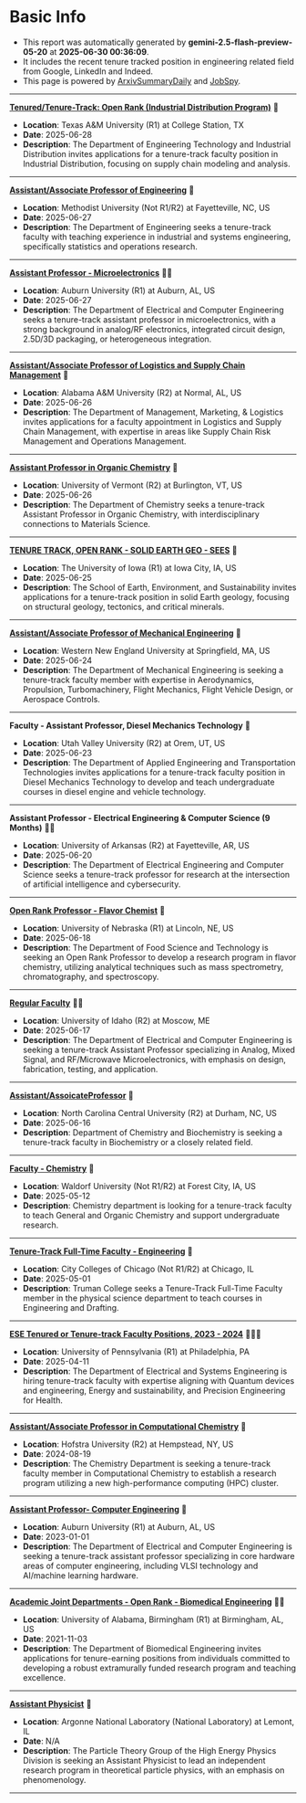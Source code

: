 
# Basic Info
- This report was automatically generated by **gemini-2.5-flash-preview-05-20** at **2025-06-30 00:36:09**.  
- It includes the recent tenure tracked position in engineering related field from Google, LinkedIn and Indeed.  
- This page is powered by [ArxivSummaryDaily](https://github.com/dong-zehao/ArxivSummaryDaily) and [JobSpy](https://github.com/speedyapply/JobSpy).
---
**[Tenured/Tenure-Track: Open Rank (Industrial Distribution Program)](https://www.linkedin.com/jobs/view/4047520119)** 🌟
- **Location**: Texas A&M University (R1) at College Station, TX
- **Date**: 2025-06-28
- **Description**: The Department of Engineering Technology and Industrial Distribution invites applications for a tenure-track faculty position in Industrial Distribution, focusing on supply chain modeling and analysis.
---
**[Assistant/Associate Professor of Engineering](https://www.indeed.com/viewjob?jk=5c41296c28c52965)** 🌟
- **Location**: Methodist University (Not R1/R2) at Fayetteville, NC, US
- **Date**: 2025-06-27
- **Description**: The Department of Engineering seeks a tenure-track faculty with teaching experience in industrial and systems engineering, specifically statistics and operations research.
---
**[Assistant Professor - Microelectronics](https://www.indeed.com/viewjob?jk=10bc6fa0228a7abc)** 🌟🌟
- **Location**: Auburn University (R1) at Auburn, AL, US
- **Date**: 2025-06-27
- **Description**: The Department of Electrical and Computer Engineering seeks a tenure-track assistant professor in microelectronics, with a strong background in analog/RF electronics, integrated circuit design, 2.5D/3D packaging, or heterogeneous integration.
---
**[Assistant/Associate Professor of Logistics and Supply Chain Management](https://www.indeed.com/viewjob?jk=b27fd65f5d49f5ab)** 🌟
- **Location**: Alabama A&M University (R2) at Normal, AL, US
- **Date**: 2025-06-26
- **Description**: The Department of Management, Marketing, & Logistics invites applications for a faculty appointment in Logistics and Supply Chain Management, with expertise in areas like Supply Chain Risk Management and Operations Management.
---
**[Assistant Professor in Organic Chemistry](https://www.indeed.com/viewjob?jk=7433bf2980540a8a)** 🌟
- **Location**: University of Vermont (R2) at Burlington, VT, US
- **Date**: 2025-06-26
- **Description**: The Department of Chemistry seeks a tenure-track Assistant Professor in Organic Chemistry, with interdisciplinary connections to Materials Science.
---
**[TENURE TRACK, OPEN RANK - SOLID EARTH GEO - SEES](https://www.indeed.com/viewjob?jk=bc6b73e7b78feb2c)** 🌟
- **Location**: The University of Iowa (R1) at Iowa City, IA, US
- **Date**: 2025-06-25
- **Description**: The School of Earth, Environment, and Sustainability invites applications for a tenure-track position in solid Earth geology, focusing on structural geology, tectonics, and critical minerals.
---
**[Assistant/Associate Professor of Mechanical Engineering](https://www.indeed.com/viewjob?jk=4f2a54f7bdd850db)** 🌟
- **Location**: Western New England University at Springfield, MA, US
- **Date**: 2025-06-24
- **Description**: The Department of Mechanical Engineering is seeking a tenure-track faculty member with expertise in Aerodynamics, Propulsion, Turbomachinery, Flight Mechanics, Flight Vehicle Design, or Aerospace Controls.
---
**Faculty - Assistant Professor, Diesel Mechanics Technology** 🌟
- **Location**: Utah Valley University (R2) at Orem, UT, US
- **Date**: 2025-06-23
- **Description**: The Department of Applied Engineering and Transportation Technologies invites applications for a tenure-track faculty position in Diesel Mechanics Technology to develop and teach undergraduate courses in diesel engine and vehicle technology.
---
**Assistant Professor - Electrical Engineering & Computer Science (9 Months)** 🌟🌟
- **Location**: University of Arkansas (R2) at Fayetteville, AR, US
- **Date**: 2025-06-20
- **Description**: The Department of Electrical Engineering and Computer Science seeks a tenure-track professor for research at the intersection of artificial intelligence and cybersecurity.
---
**[Open Rank Professor - Flavor Chemist](https://www.indeed.com/viewjob?jk=18fb66530288ef1a)** 🌟
- **Location**: University of Nebraska (R1) at Lincoln, NE, US
- **Date**: 2025-06-18
- **Description**: The Department of Food Science and Technology is seeking an Open Rank Professor to develop a research program in flavor chemistry, utilizing analytical techniques such as mass spectrometry, chromatography, and spectroscopy.
---
**[Regular Faculty](https://www.linkedin.com/jobs/view/4252836150)** 🌟🌟
- **Location**: University of Idaho (R2) at Moscow, ME
- **Date**: 2025-06-17
- **Description**: The Department of Electrical and Computer Engineering is seeking a tenure-track Assistant Professor specializing in Analog, Mixed Signal, and RF/Microwave Microelectronics, with emphasis on design, fabrication, testing, and application.
---
**[Assistant/AssoicateProfessor](https://www.indeed.com/viewjob?jk=0b2a94d857a164a2)** 🌟
- **Location**: North Carolina Central University (R2) at Durham, NC, US
- **Date**: 2025-06-16
- **Description**: Department of Chemistry and Biochemistry is seeking a tenure-track faculty in Biochemistry or a closely related field.
---
**[Faculty - Chemistry](https://www.linkedin.com/jobs/view/4228577816)** 🌟
- **Location**: Waldorf University (Not R1/R2) at Forest City, IA, US
- **Date**: 2025-05-12
- **Description**: Chemistry department is looking for a tenure-track faculty to teach General and Organic Chemistry and support undergraduate research.
---
**[Tenure-Track Full-Time Faculty - Engineering](https://www.linkedin.com/jobs/view/4219216033)** 🌟
- **Location**: City Colleges of Chicago (Not R1/R2) at Chicago, IL
- **Date**: 2025-05-01
- **Description**: Truman College seeks a Tenure-Track Full-Time Faculty member in the physical science department to teach courses in Engineering and Drafting.
---
**[ESE Tenured or Tenure-track Faculty Positions, 2023 - 2024](https://www.linkedin.com/jobs/view/4224382752)** 🌟🌟🌟
- **Location**: University of Pennsylvania (R1) at Philadelphia, PA
- **Date**: 2025-04-11
- **Description**: The Department of Electrical and Systems Engineering is hiring tenure-track faculty with expertise aligning with Quantum devices and engineering, Energy and sustainability, and Precision Engineering for Health.
---
**[Assistant/Associate Professor in Computational Chemistry](https://www.indeed.com/viewjob?jk=f716f5111c0f1059)** 🌟
- **Location**: Hofstra University (R2) at Hempstead, NY, US
- **Date**: 2024-08-19
- **Description**: The Chemistry Department is seeking a tenure-track faculty member in Computational Chemistry to establish a research program utilizing a new high-performance computing (HPC) cluster.
---
**[Assistant Professor- Computer Engineering](https://www.indeed.com/viewjob?jk=a5966248d2075cd5)** 🌟
- **Location**: Auburn University (R1) at Auburn, AL, US
- **Date**: 2023-01-01
- **Description**: The Department of Electrical and Computer Engineering is seeking a tenure-track assistant professor specializing in core hardware areas of computer engineering, including VLSI technology and AI/machine learning hardware.
---
**[Academic Joint Departments - Open Rank - Biomedical Engineering](https://www.indeed.com/viewjob?jk=3af70c55bef52231)** 🌟🌟
- **Location**: University of Alabama, Birmingham (R1) at Birmingham, AL, US
- **Date**: 2021-11-03
- **Description**: The Department of Biomedical Engineering invites applications for tenure-earning positions from individuals committed to developing a robust extramurally funded research program and teaching excellence.
---
**[Assistant Physicist](https://www.linkedin.com/jobs/view/4229500611)** 🌟
- **Location**: Argonne National Laboratory (National Laboratory) at Lemont, IL
- **Date**: N/A
- **Description**: The Particle Theory Group of the High Energy Physics Division is seeking an Assistant Physicist to lead an independent research program in theoretical particle physics, with an emphasis on phenomenology.
---
